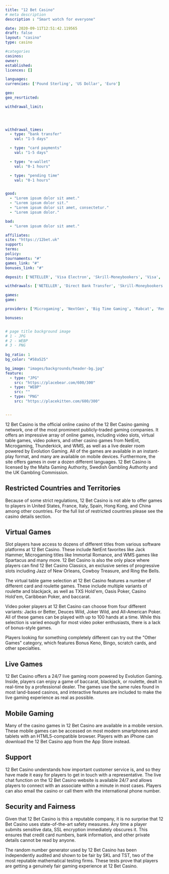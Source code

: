 ```yaml
---
title: "12 Bet Casino"
# meta description
description : "Smart watch for everyone"

date: 2020-09-11T12:51:42.119565
draft: false
layout: "casino" 
type: casino

#categories
casinos: 
owner: 
established: 
licences: []

languages: 
currencies: ['Pound Sterling', 'US Dollar', 'Euro']

geo: 
geo_resrticted: 

withdrawal_limit:

  
  

withdrawal_times:
  - type: "bank transfer"
    val: "1-5 days"

  - type: "card payments"
    val: "1-5 days"

  - type: "e-wallet"
    val: "0-1 hours"

  - type: "pending time"
    val: "0-1 hours"


good:
  - "Lorem ipsum dolor sit amet."
  - "Lorem ipsum dolor sit."
  - "Lorem ipsum dolor sit amet, consectetur."
  - "Lorem ipsum dolor."

bad:
  - "Lorem ipsum dolor sit amet."

affiliates: 
site: "https://12bet.uk"
support: 
terms:
policy:
tournaments: "#"
games_link: "#"
bonuses_link: "#"

deposit: ['NETELLER', 'Visa Electron', 'Skrill-Moneybookers', 'Visa', 'Maestro', 'MasterCard']

withdrawals: ['NETELLER', 'Direct Bank Transfer', 'Skrill-Moneybookers', 'Visa']

games: 
game:

providers: ['Microgaming', 'NextGen', 'Big Time Gaming', 'Rabcat', 'Red Tiger Gaming', 'bluberi', 'Multi Slot Casinos', 'Old Skool Studios', 'Gameplay Interactive']

bonuses:


# page title background image 
# 1 - JPG
# 2 - WEBP
# 3 - PNG
 
bg_ratio: 1 
bg_color: "#58a525" 

bg_image: "images/backgrounds/header-bg.jpg"
feature:
  - type: "JPG"
    src: "https://placebear.com/600/300"   
  - type: "WEBP"
    src: ""
  - type: "PNG"
    src: "https://placekitten.com/600/300"   


---
```


12 Bet Casino is the official online casino of the 12 Bet Casino gaming network, one of the most prominent publicly-traded gaming companies. It offers an impressive array of online games, including video slots, virtual table games, video pokers, and other casino games from NetEnt, Microgaming, Thunderkick, and WMS, as well as a live dealer room powered by Evolution Gaming. All of the games are available in an instant-play format, and many are available on mobile devices. Furthermore, the site offers games in over a dozen different languages. 12 Bet Casino is licensed by the Malta Gaming Authority, Swedish Gambling Authority and the UK Gambling Commission.

## Restricted Countries and Territories
Because of some strict regulations, 12 Bet Casino is not able to offer games to players in United States, France, Italy, Spain, Hong Kong, and China among other countries. For the full list of restricted countries please see the casino details section.

## Virtual Games
Slot players have access to dozens of different titles from various software platforms at 12 Bet Casino. These include NetEnt favorites like Jack Hammer, Microgaming titles like Immortal Romance, and WMS games like Spartacus and many more. 12 Bet Casino is also the only place where players can find 12 Bet Casino Classics, an exclusive series of progressive slots including Jazz of New Orleans, Cowboy Treasure, and Ring the Bells.

The virtual table game selection at 12 Bet Casino features a number of different card and roulette games. These include multiple variants of roulette and blackjack, as well as TXS Hold'em, Oasis Poker, Casino Hold'em, Caribbean Poker, and baccarat.

Video poker players at 12 Bet Casino can choose from four different variants: Jacks or Better, Deuces Wild, Joker Wild, and All-American Poker. All of these games can be played with up to 100 hands at a time. While this selection is varied enough for most video poker enthusiasts, there is a lack of bonus-style games.

Players looking for something completely different can try out the "Other Games" category, which features Bonus Keno, Bingo, scratch cards, and other specialties.

## Live Games
12 Bet Casino offers a 24/7 live gaming room powered by Evolution Gaming. Inside, players can enjoy a game of baccarat, blackjack, or roulette, dealt in real-time by a professional dealer. The games use the same rules found in most land-based casinos, and interactive features are included to make the live gaming experience as real as possible.

## Mobile Gaming
Many of the casino games in 12 Bet Casino are available in a mobile version. These mobile games can be accessed on most modern smartphones and tablets with an HTML5-compatible browser. Players with an iPhone can download the 12 Bet Casino app from the App Store instead.

## Support
12 Bet Casino understands how important customer service is, and so they have made it easy for players to get in touch with a representative. The live chat function on the 12 Bet Casino website is available 24/7 and allows players to connect with an associate within a minute in most cases. Players can also email the casino or call them with the international phone number.

## Security and Fairness
Given that 12 Bet Casino is this a reputable company, it is no surprise that 12 Bet Casino uses state-of-the-art safety measures. Any time a player submits sensitive data, SSL encryption immediately obscures it. This ensures that credit card numbers, bank information, and other private details cannot be read by anyone.

The random number generator used by 12 Bet Casino has been independently audited and shown to be fair by SKL and TST, two of the most reputable mathematical testing firms. These tests prove that players are getting a genuinely fair gaming experience at 12 Bet Casino.